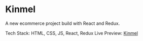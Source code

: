 # Kinmel
A new ecommerce project build with React and Redux.

Tech Stack: HTML, CSS, JS, React, Redux
Live Preview: <a href="https://kinmel/netlify.app">Kinmel</a>

